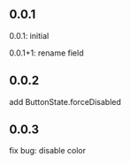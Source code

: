 ## 0.0.1

0.0.1: initial

0.0.1+1: rename field

## 0.0.2

add ButtonState.forceDisabled

## 0.0.3

fix bug: disable color